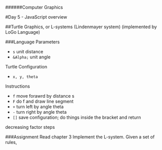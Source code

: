 ######Computer Graphics

#Day 5 - JavaScript overview

##Turtle Graphics, or L-systems (Lindenmayer system) (implemented by LoGo Language)

###Language
Parameters

- `s` unit distance
- `&Alpha;` unit angle

Turtle Configuration

- `x, y, theta`

Instructions

- `f` move forawrd by distance s
- `F` do f and draw line segment
- `+` turn left by angle theta
- `-` turn right by angle theta
- `[]` save configuration; do things inside the bracket and return

decreasing factor
steps


###Assignment
Read chapter 3
Implement the L-system. Given a set of rules, 